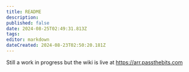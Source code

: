 ```yaml
---
title: README
description: 
published: false
date: 2024-08-25T02:49:31.813Z
tags: 
editor: markdown
dateCreated: 2024-08-23T02:50:20.181Z
---
```


Still a work in progress but the wiki is live at https://arr.passthebits.com
